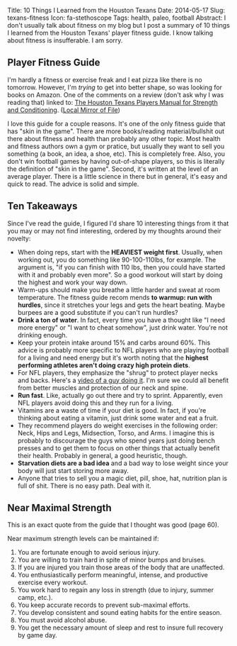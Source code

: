 Title: 10 Things I Learned from the Houston Texans
Date: 2014-05-17
Slug: texans-fitness
Icon: fa-stethoscope
Tags: health, paleo, football
Abstract: I don't usually talk about fitness on my blog but I post a summary of 10 things I learned from the Houston Texans' player fitness guide. I know talking about fitness is insufferable. I am sorry.

Player Fitness Guide
----------------------
I'm hardly a fitness or exercise freak and I eat pizza like there is no tomorrow. However, I'm *trying* to get into better shape, so was looking for books on Amazon. One of the comments on a review (don't ask why I was reading that) linked to: [The Houston Texans Players Manual for Strength and Conditioning](http://assets.houstontexans.com/assets/fanzone/Texans%20strength%20manual.pdf). ([Local Mirror of File](|filename|/data/texans_fitness.pdf))

I love this guide for a couple reasons. It's one of the only fitness guide that has "skin in the game". There are more books/reading material/bullshit out there about fitness and health than probably any other topic. Most health and fitness authors own a gym or pratice, but usually they want to sell you something (a book, an idea, a shoe, etc). This is completely free. Also, you don't win football games by having out-of-shape players, so this is literally the definition of "skin in the game". Second, it's written at the level of an average player. There is a little science in there but in general, it's easy and quick to read. The advice is solid and simple.

Ten Takeaways
-------------------------
Since I've read the guide, I figured I'd share 10 interesting things from it that you may or may not find interesting, ordered by my thoughts around their novelty:

* When doing reps, start with the **HEAVIEST weight first**. Usually, when working out, you do something like 90-100-110lbs, for example. The argument is, "if you can finish with 110 lbs, then you could have started with it and probably even more". So a good workout will start by doing the highest and work your way down.
* Warm-ups should make you breathe a little harder and sweat at room temperature. The fitness guide recom
mends **to warmup: run with hurdles**, since it stretches your legs and gets the heart beating. Maybe
burpees are a good substitute if you can't run hurdles?
* **Drink a ton of water**. In fact, every time you have a thought like "I need more energy" or "I want to cheat somehow", just drink water. You're not drinking enough.
* Keep your protein intake around 15% and carbs around 60%. This advice is probably more specific to NFL players who are playing football for a living and need energy but it's worth noting that the **highest performing athletes aren't doing crazy high protein diets**.
* For NFL players, they emphasize the "shrug" to protect player necks and backs. Here's a [video of a guy doing it](https://www.youtube.com/watch?v=Z71UDc65Lxs). I'm sure we could all benefit from better muscles and protection of our neck and spine.
* **Run fast**. Like, actually go out there and try to sprint. Apparently, even NFL players avoid doing this and they run for a living.
* Vitamins are a waste of time if your diet is good. In fact, if you're thinking about eating a vitamin, just drink some water and eat a fruit.
* They recommend players do weight exercises in the following order: Neck, Hips and Legs, Midsection, Torso, and Arms. I imagine this is probably to discourage the guys who spend years just doing bench presses and to get them to focus on other things that actually benefit their health. Probably in general, a good heuristic, though.
* **Starvation diets are a bad idea** and a bad way to lose weight since your body will just start storing more away.
* Anyone that tries to sell you a magic diet, pill, shoe, hat, nutrition plan is full of shit. There is no easy path. Deal with it.

Near Maximal Strength
-----------------------
This is an exact quote from the guide that I thought was good (page 60).

Near maximum strength levels can be maintained if: 


1. You are fortunate enough to avoid serious injury. 
2. You are willing to train hard in spite of minor bumps and bruises. 
3. If you are injured you train those areas of the body that are unaffected. 
4. You enthusiastically perform meaningful, intense, and productive exercise every workout. 
5. You work hard to regain any loss in strength (due to injury, summer camp, etc.). 
6. You keep accurate records to prevent sub-maximal efforts. 
7. You develop consistent and sound eating habits for the entire season. 
8. You must avoid alcohol abuse. 
9. You get the necessary amount of sleep and rest to insure full recovery by game day.
